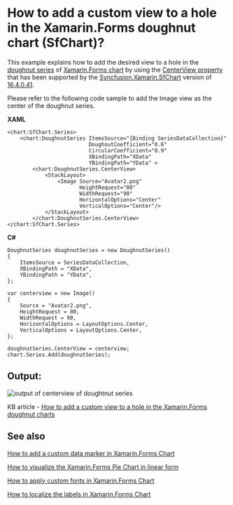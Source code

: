 # How to add a custom view to a hole in the Xamarin.Forms doughnut chart (SfChart)?

This example explains how to add the desired view to a hole in the [doughnut series](https://help.syncfusion.com/cr/xamarin/Syncfusion.SfChart.XForms.DoughnutSeries.html) of [Xamarin.Forms chart](https://help.syncfusion.com/cr/xamarin/Syncfusion.SfChart.XForms.SfChart.html) by using the [CenterView property](https://help.syncfusion.com/cr/xamarin/Syncfusion.SfChart.XForms.DoughnutSeries.html#Syncfusion_SfChart_XForms_DoughnutSeries_CenterView) that has been supported by the [Syncfusion.Xamarin.SfChart](https://www.nuget.org/packages/Syncfusion.Xamarin.SfChart/) version of [16.4.0.41](https://help.syncfusion.com/xamarin/release-notes/v16.2.0.41?type=all#sfchart-features).

Please refer to the following code sample to add the Image view as the center of the doughnut series.

**XAML**
```
<chart:SfChart.Series>
    <chart:DoughnutSeries ItemsSource="{Binding SeriesDataCollection}" 
                          DoughnutCoefficient="0.6" 
                          CircularCoefficient="0.9"
                          XBindingPath="XData" 
                          YBindingPath="YData" >
        <chart:DoughnutSeries.CenterView>
            <StackLayout>
                <Image Source="Avatar2.png" 
                       HeightRequest="80" 
                       WidthRequest="90" 
                       HorizontalOptions="Center" 
                       VerticalOptions="Center"/>
            </StackLayout>
        </chart:DoughnutSeries.CenterView>
</chart:SfChart.Series>
```
**C#**
```
DoughnutSeries doughnutSeries = new DoughnutSeries()
{
    ItemsSource = SeriesDataCollection,
    XBindingPath = "XData",
    YBindingPath = "YData",
};

var centerview = new Image()
{
    Source = "Avatar2.png",
    HeightRequest = 80,
    WidthRequest = 90,
    HorizontalOptions = LayoutOptions.Center,
    VerticalOptions = LayoutOptions.Center,
};

doughnutSeries.CenterView = centerview;
chart.Series.Add(doughnutSeries);
```

## Output:

![output of centerview of doughtnut series](https://user-images.githubusercontent.com/53489303/200728424-ee8956b2-a603-4f50-b41c-5f24f2146595.png)

KB article - [How to add a custom view to a hole in the Xamarin.Forms doughnut charts](https://www.syncfusion.com/kb/7778/how-to-add-a-custom-view-to-a-hole-in-the-xamarin-forms-doughnut-charts)

## See also

[How to add a custom data marker in Xamarin.Forms Chart](https://www.syncfusion.com/kb/10922/how-to-add-a-custom-data-marker-in-xamarin-forms-chart)

[How to visualize the Xamarin.Forms Pie Chart in linear form](https://www.syncfusion.com/kb/11285/how-to-visualize-the-xamarin-forms-pie-chart-in-linear-form)

[How to apply custom fonts in Xamarin.Forms Chart](https://www.syncfusion.com/kb/9388/how-to-apply-custom-fonts-in-xamarin-forms-chart)

[How to localize the labels in Xamarin.Forms Chart](https://www.syncfusion.com/kb/9415/how-to-localize-the-labels-in-xamarin-forms-chart)
